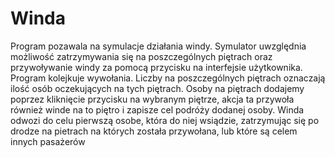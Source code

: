 # Winda
Program pozawala na symulacje działania windy. Symulator uwzględnia możliwość zatrzymywania się na poszczególnych piętrach
oraz przywoływanie windy za pomocą przycisku na interfejsie użytkownika. Program kolejkuje wywołania.
Liczby na poszczególnych piętrach oznaczają ilość osób oczekujących na tych piętrach. Osoby na piętrach dodajemy poprzez
kliknięcie przycisku na wybranym piętrze, akcja ta przywoła również winde na to piętro i zapisze cel podróży dodanej osoby.
Winda odwozi do celu pierwszą osobe, która do niej wsiądzie, zatrzymując się po drodze na pietrach na których została przywołana, lub które są celem innych pasażerów
